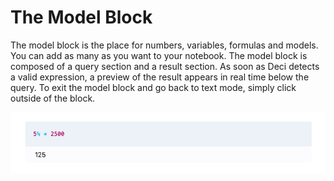 # The Model Block

The model block is the place for numbers, variables, formulas and models. You can add as many as you want to your notebook. The model block is composed of a query section and a result section. As soon as Deci detects a valid expression, a preview of the result appears in real time below the query. To exit the model block and go back to text mode, simply click outside of the block.

![The model block in action.](../.gitbook/assets/screen-shot-2021-06-29-at-16.10.02.png)

